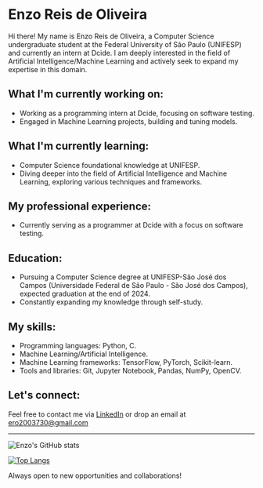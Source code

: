 # Enzo Reis de Oliveira

Hi there! My name is Enzo Reis de Oliveira, a Computer Science undergraduate student at the Federal University of São Paulo (UNIFESP) and currently an intern at Dcide. I am deeply interested in the field of Artificial Intelligence/Machine Learning and actively seek to expand my expertise in this domain. 

## What I'm currently working on:
- Working as a programming intern at Dcide, focusing on software testing.
- Engaged in Machine Learning projects, building and tuning models.

## What I'm currently learning:
- Computer Science foundational knowledge at UNIFESP.
- Diving deeper into the field of Artificial Intelligence and Machine Learning, exploring various techniques and frameworks.

## My professional experience:
- Currently serving as a programmer at Dcide with a focus on software testing.

## Education:
- Pursuing a Computer Science degree at UNIFESP-São José dos Campos (Universidade Federal de São Paulo - São José dos Campos), expected graduation at the end of 2024.
- Constantly expanding my knowledge through self-study.

## My skills:
- Programming languages: Python, C.
- Machine Learning/Artificial Intelligence.
- Machine Learning frameworks: TensorFlow, PyTorch, Scikit-learn.
- Tools and libraries: Git, Jupyter Notebook, Pandas, NumPy, OpenCV.

## Let's connect:
Feel free to contact me via [LinkedIn](https://www.linkedin.com/in/enzo-reis-de-oliveira-b8a573239/) or drop an email at ero2003730@gmail.com

--- 

![Enzo's GitHub stats](https://github-readme-stats.vercel.app/api?username=YourUsername&show_icons=true&theme=radical)

[![Top Langs](https://github-readme-stats.vercel.app/api/top-langs/?username=YourUsername&layout=compact)](https://github.com/YourUsername/github-readme-stats)


Always open to new opportunities and collaborations!
